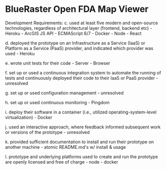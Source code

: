 # BlueRaster Open FDA Map Viewer

Development Requirements:
c. used at least five modern and open-source technologies, regardless of architectural layer
(frontend, backend etc)
    - Heroku
    - ArcGIS JS API
    - ECMAScript 6/7
    - Docker
    - Node
    - React

d. deployed the prototype on an Infrastructure as a Service (IaaS) or Platform as a Service
(PaaS) provider, and indicated which provider was used
    - Heroku

e. wrote unit tests for their code
    - Server
    - Browser

f. set up or used a continuous integration system to automate the running of tests and
continuously deployed their code to their IaaS or PaaS provider
    - unresolved

g. set up or used configuration management
    - unresolved

h. set up or used continuous monitoring
    - Pingdom

i. deploy their software in a container (i.e., utilized operating-system-level virtualization)
    - Docker

j. used an interactive approach, where feedback informed subsequent work or versions of
the prototype
    - unresolved

k. provided sufficient documentation to install and run their prototype on another machine
    - atomic README.md's w/ install & usage

l. prototype and underlying platforms used to create and run the prototype are openly
licensed and free of charge
    - node
    - docker
